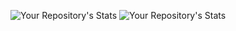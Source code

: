 
![Your Repository's Stats](https://github-readme-stats.vercel.app/api?username=TeamD01&show_icons=true)
![Your Repository's Stats](https://github-readme-stats.vercel.app/api/top-langs/?username=TeamD01&theme=blue-green)

<!--
**TeamD01/TeamD01** is a ✨ _special_ ✨ repository because its `README.md` (this file) appears on your GitHub profile.

Here are some ideas to get you started:

- 🔭 I’m currently working on ...
- 🌱 I’m currently learning ...
- 👯 I’m looking to collaborate on ...
- 🤔 I’m looking for help with ...
- 💬 Ask me about ...
- 📫 How to reach me: ...
- 😄 Pronouns: ...
- ⚡ Fun fact: ...
-->
